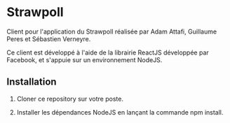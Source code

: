 # Strawpoll

Client pour l'application du Strawpoll réalisée par Adam Attafi, Guillaume Peres et Sébastien Verneyre.

Ce client est développé à l'aide de la librairie ReactJS développée par Facebook, et s'appuie sur un environnement NodeJS. 

## Installation

1. Cloner ce repository sur votre poste.

2. Installer les dépendances NodeJS en lançant la commande npm install. 

